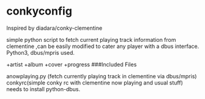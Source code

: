 conkyconfig
===========
Inspired by diadara/conky-clementine

 simple python script to fetch current playing track information from clementine ,can be easily
 modified to cater any player with a dbus interface. Python3, dbus/mpris used.

 +artist
 +album
 +cover
 +progress
###Included Files

anowplaying.py (fetch currently playing track in clementine via dbus/mpris)
conkyrc(simple conky rc with clementine now playing and usual stuff)
needs to install python-dbus.
